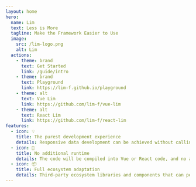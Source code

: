 ```yaml
---
layout: home
hero:
  name: Lim
  text: Less is More
  tagline: Make the Framework Easier to Use
  image:
    src: /lim-logo.png
    alt: Lim
  actions:
    - theme: brand
      text: Get Started
      link: /guide/intro
    - theme: brand
      text: Playground
      link: https://lim-f.github.io/playground
    - theme: alt
      text: Vue Lim
      link: https://github.com/lim-f/vue-lim
    - theme: alt
      text: React Lim
      link: https://github.com/lim-f/react-lim
features:
  - icon: 💡
    title: The purest development experience
    details: Responsive data development can be achieved without calling Composition API or Hooks
  - icon: 🔑
    title: No additional runtime
    details: The code will be compiled into Vue or React code, and no additional runtime code will be introduced
  - icon: 📦
    title: Full ecosystem adaptation
    details: Third-party ecosystem libraries and components that can perfectly adapt to Vue and React
---
```



